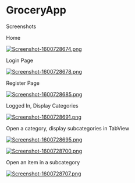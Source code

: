 # GroceryApp

Screenshots

Home

[![Screenshot-1600728674.png](https://i.postimg.cc/j23dvkNK/Screenshot-1600728674.png)](https://postimg.cc/ctYSLhX5)

Login Page

[![Screenshot-1600728678.png](https://i.postimg.cc/43nCQNPK/Screenshot-1600728678.png)](https://postimg.cc/CZy6F0WY)

Register Page

[![Screenshot-1600728685.png](https://i.postimg.cc/pL6cxQQT/Screenshot-1600728685.png)](https://postimg.cc/18Drrqjh)

Logged In, Display Categories

[![Screenshot-1600728691.png](https://i.postimg.cc/JhH6hyKQ/Screenshot-1600728691.png)](https://postimg.cc/67wLjpk7)

Open a category, display subcategories in TabView

[![Screenshot-1600728695.png](https://i.postimg.cc/HxQ6Qfqc/Screenshot-1600728695.png)](https://postimg.cc/wyj5zbTg)

[![Screenshot-1600728700.png](https://i.postimg.cc/BbpNz2QJ/Screenshot-1600728700.png)](https://postimg.cc/gLwvXXZ7)

Open an item in a subcategory

[![Screenshot-1600728707.png](https://i.postimg.cc/2j7H3Ndg/Screenshot-1600728707.png)](https://postimg.cc/nMMKw5P1)
